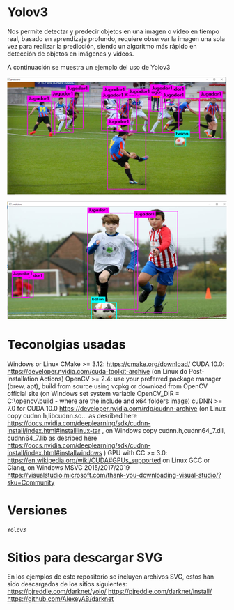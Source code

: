 # Yolov3

Nos permite detectar y predecir objetos en una imagen o video en tiempo real, basado en aprendizaje profundo, requiere observar la imagen una sola vez para realizar la predicción, siendo un algoritmo más rápido en detección de objetos en imágenes y videos.

A continuación se muestra un ejemplo del uso de Yolov3

[![Face](/readme_image/prediccion1.PNG)](img/readme_image/prediccion1.PNG)

[![Face Api](/readme_image/prediccion2.PNG)](prediccion2.PNG)


# Teconolgias usadas
Windows or Linux
CMake >= 3.12: https://cmake.org/download/
CUDA 10.0: https://developer.nvidia.com/cuda-toolkit-archive (on Linux do Post-installation Actions)
OpenCV >= 2.4: use your preferred package manager (brew, apt), build from source using vcpkg or download from OpenCV official site (on Windows set system variable OpenCV_DIR = C:\opencv\build - where are the include and x64 folders image)
cuDNN >= 7.0 for CUDA 10.0 https://developer.nvidia.com/rdp/cudnn-archive (on Linux copy cudnn.h,libcudnn.so... as desribed here https://docs.nvidia.com/deeplearning/sdk/cudnn-install/index.html#installlinux-tar , on Windows copy cudnn.h,cudnn64_7.dll, cudnn64_7.lib as desribed here https://docs.nvidia.com/deeplearning/sdk/cudnn-install/index.html#installwindows )
GPU with CC >= 3.0: https://en.wikipedia.org/wiki/CUDA#GPUs_supported
on Linux GCC or Clang, on Windows MSVC 2015/2017/2019 https://visualstudio.microsoft.com/thank-you-downloading-visual-studio/?sku=Community


# Versiones

	Yolov3 

# Sitios para descargar SVG

En los ejemplos de este repositorio se incluyen archivos SVG, estos han sido descargados de los sitios siguientes:
https://pjreddie.com/darknet/yolo/
https://pjreddie.com/darknet/install/
https://github.com/AlexeyAB/darknet
